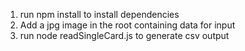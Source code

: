 1. run npm install to install dependencies
2. Add a jpg image in the root containing data for input
3. run node readSingleCard.js to generate csv output
